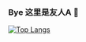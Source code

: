 ### Bye 这里是友人A 👋

[![Top Langs](https://github-readme-stats.vercel.app/api/top-langs/?username=Passer-by&hide=HTML,css,php&layout=compact&show_icons=true)](https://github.com/anuraghazra/github-readme-stats)
